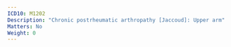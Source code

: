 ```yaml
---
ICD10: M1202
Description: "Chronic postrheumatic arthropathy [Jaccoud]: Upper arm"
Matters: No
Weight: 0
---
```

